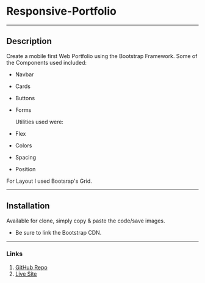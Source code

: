# Responsive-Portfolio

---

## Description

Create a mobile first Web Portfolio using the Bootstrap Framework.
Some of the Components used included:

- Navbar
- Cards
- Buttons
- Forms
  
  Utilities used were:
  
- Flex
- Colors
- Spacing
- Position

For Layout I used Bootsrap's Grid.

---

## Installation

Available for clone, simply copy & paste the code/save images.

- Be sure to link the Bootstrap CDN.

---

### Links

1. [GitHub Repo](https://github.com/jongomezdev/Responsive-Portfolio)
2. [Live Site](https://jongomezdev.github.io/Responsive-Portfolio/)
